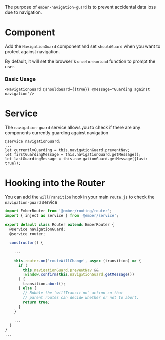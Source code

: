 The purpose of `ember-navigation-guard` is to prevent accidental data loss due to navigation.

# Component

Add the `NavigationGuard` component and set `shouldGuard` when you want to protect against navigation.

By default, it will set the browser's `onbeforeunload` function to prompt the user.

### Basic Usage
``` 
<NavigationGuard @shouldGuard={{true}} @message="Guarding against navigation"/>
```

# Service

The `navigation-guard` service allows you to check if there are any components currently guarding against navigation

```
@service navigationGuard;
...
let currentlyGuarding = this.navigationGuard.preventNav;
let firstGuardingMessage = this.navigationGuard.getMessage();
let lastGuardingMessage = this.navigationGuard.getMessage({last: true});
```


# Hooking into the Router

You can add the `willTransition` hook in your main `route.js` to check the `navigation-guard` service

```router.js
import EmberRouter from '@ember/routing/router';
import { inject as service } from '@ember/service';

export default class Router extends EmberRouter {
  @service navigationGuard;
  @service router;

  constructor() {

    ...

    this.router.on('routeWillChange', async (transition) => {
      if (
        this.navigationGuard.preventNav &&
        !window.confirm(this.navigationGuard.getMessage())
      ) {
        transition.abort();
      } else {
        // Bubble the `willTransition` action so that
        // parent routes can decide whether or not to abort.
        return true;
      }
    }

    ...
  }
}
...
```

